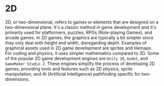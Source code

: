# 2D

2D, or two-dimensional, refers to games or elements that are designed on a two-dimensional plane. It's a classic method in game development and it's primarily used for platformers, puzzles, RPGs (Role-playing Games), and arcade games. In 2D games, the graphics are typically a bit simpler since they only deal with height and width, disregarding depth. Examples of graphical assets used in 2D game development are sprites and tilemaps. For coding and physics, it uses simpler mathematics compared to 3D. Some of the popular 2D game development engines are `Unity 2D`, `Godot`, and `GameMaker Studio 2`. These engines simplify the process of developing 2D games, providing tools and features such as 2D physics, sprite manipulation, and AI (Artificial Intelligence) pathfinding specific for two-dimensions.